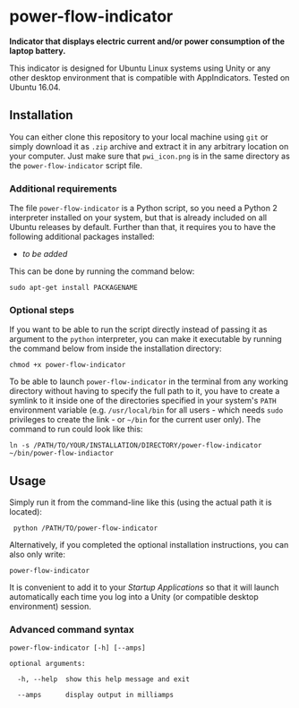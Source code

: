 # power-flow-indicator

**Indicator that displays electric current and/or power consumption of the laptop battery.**

This indicator is designed for Ubuntu Linux systems using Unity or any other desktop environment that is compatible with AppIndicators.
Tested on Ubuntu 16.04.



## Installation

You can either clone this repository to your local machine using `git` or simply download it as `.zip` archive and extract it in any arbitrary location on your computer. Just make sure that `pwi_icon.png` is in the same directory as the `power-flow-indicator` script file.


### Additional requirements

The file `power-flow-indicator` is a Python script, so you need a Python 2 interpreter installed on your system, but that is already included on all Ubuntu releases by default.
Further than that, it requires you to have the following additional packages installed:

- *to be added*

This can be done by running the command below:

    sudo apt-get install PACKAGENAME


### Optional steps

If you want to be able to run the script directly instead of passing it as argument to the `python` interpreter, you can make it executable by running the command below from inside the installation directory:

    chmod +x power-flow-indicator
    
To be able to launch `power-flow-indicator` in the terminal from any working directory without having to specify the full path to it, you have to create a symlink to it inside one of the directories specified in your system's `PATH` environment variable (e.g. `/usr/local/bin` for all users - which needs `sudo` privileges to create the link - or `~/bin` for the current user only). The command to run could look like this:

    ln -s /PATH/TO/YOUR/INSTALLATION/DIRECTORY/power-flow-indicator ~/bin/power-flow-indiactor



## Usage

Simply run it from the command-line like this (using the actual path it is located):
 
     python /PATH/TO/power-flow-indicator
     
Alternatively, if you completed the optional installation instructions, you can also only write:

    power-flow-indicator

It is convenient to add it to your *Startup Applications* so that it will launch automatically each time you log into a Unity (or compatible desktop environment) session.


### Advanced command syntax
    
    power-flow-indicator [-h] [--amps]
    
    optional arguments:
    
      -h, --help  show this help message and exit
    
      --amps      display output in milliamps
